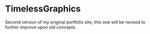 # TimelessGraphics
Second version of my original portfolio site, this one will be revised to further improve upon old concepts.
